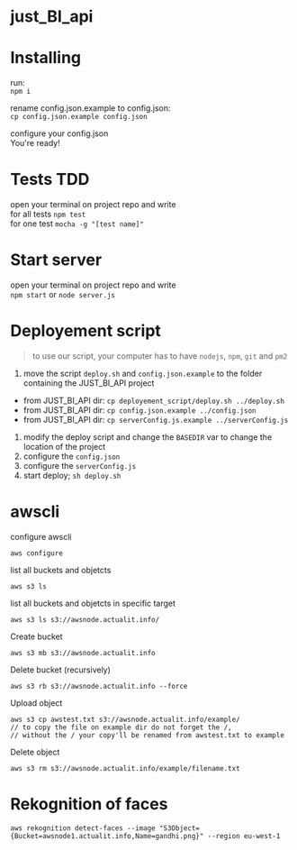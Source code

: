# just_BI_api

# Installing
run:  
`npm i`
  
rename config.json.example to config.json:  
`cp config.json.example config.json`  
  
configure your config.json  
You're ready!
  
# Tests TDD
open your terminal on project repo and write  
for all tests `npm test`  
for one test `mocha -g "[test name]"`  
  
# Start server
open your terminal on project repo and write  
`npm start` or `node server.js`  
  
# Deployement script  
> to use our script, your computer has to have `nodejs`, `npm`, `git` and `pm2`

1. move the script `deploy.sh` and `config.json.example` to the folder containing the JUST_BI_API project
 - from JUST_BI_API dir: `cp deployement_script/deploy.sh ../deploy.sh`
 - from JUST_BI_API dir: `cp config.json.example ../config.json`
 - from JUST_BI_API dir: `cp serverConfig.js.example ../serverConfig.js`
1. modify the deploy script and change the `BASEDIR` var to change the location of the project
1. configure the `config.json`
1. configure the `serverConfig.js`
1. start deploy; `sh deploy.sh`

# awscli
configure awscli

    aws configure

list all buckets and objetcts

    aws s3 ls

list all buckets and objetcts in specific target

    aws s3 ls s3://awsnode.actualit.info/

Create bucket

    aws s3 mb s3://awsnode.actualit.info

Delete bucket (recursively)

    aws s3 rb s3://awsnode.actualit.info --force

Upload object

    aws s3 cp awstest.txt s3://awsnode.actualit.info/example/
    // to copy the file on example dir do not forget the /,  
    // without the / your copy'll be renamed from awstest.txt to example

Delete object

    aws s3 rm s3://awsnode.actualit.info/example/filename.txt

# Rekognition of faces

    aws rekognition detect-faces --image "S3Object={Bucket=awsnode1.actualit.info,Name=gandhi.png}" --region eu-west-1